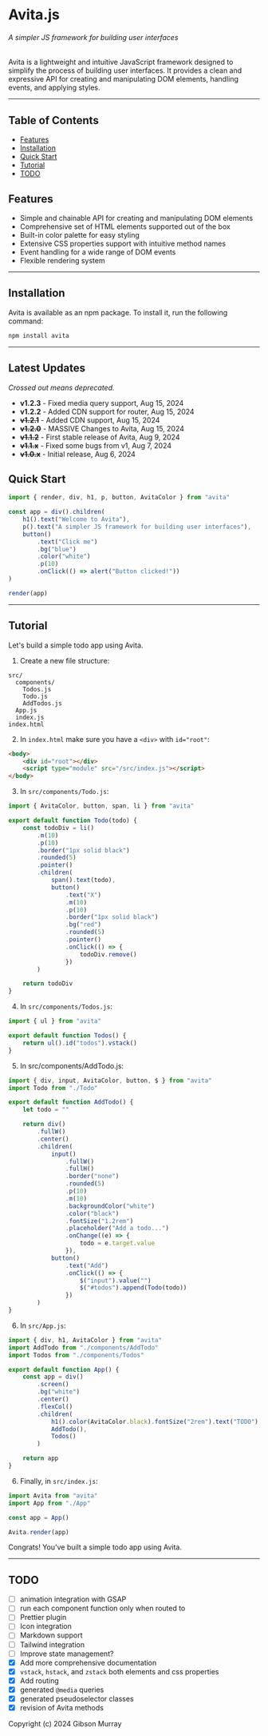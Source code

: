 # Avita.js

###### A simpler JS framework for building user interfaces

Avita is a lightweight and intuitive JavaScript framework designed to simplify the process of building user interfaces. It provides a clean and expressive API for creating and manipulating DOM elements, handling events, and applying styles.

---

## Table of Contents

-   [Features](#features)
-   [Installation](#installation)
-   [Quick Start](#quick-start)
-   [Tutorial](#tutorial)
-   [TODO](#todo)

## Features

-   Simple and chainable API for creating and manipulating DOM elements
-   Comprehensive set of HTML elements supported out of the box
-   Built-in color palette for easy styling
-   Extensive CSS properties support with intuitive method names
-   Event handling for a wide range of DOM events
-   Flexible rendering system

---

## Installation

Avita is available as an npm package. To install it, run the following command:

```bash
npm install avita
```

---

## Latest Updates
_Crossed out means deprecated._

-   **v1.2.3** - Fixed media query support, Aug 15, 2024
-   **v1.2.2** - Added CDN support for router, Aug 15, 2024
-   ~~**v1.2.1**~~ - Added CDN support, Aug 15, 2024
-   ~~**v1.2.0**~~ - MASSIVE Changes to Avita, Aug 15, 2024
-   ~~**v1.1.2**~~ - First stable release of Avita, Aug 9, 2024
-   ~~**v1.1.x**~~ - Fixed some bugs from v1, Aug 7, 2024
-   ~~**v1.0.x**~~ - Initial release, Aug 6, 2024

## Quick Start

```javascript
import { render, div, h1, p, button, AvitaColor } from "avita"

const app = div().children(
    h1().text("Welcome to Avita"),
    p().text("A simpler JS framework for building user interfaces"),
    button()
        .text("Click me")
        .bg("blue")
        .color("white")
        .p(10)
        .onClick(() => alert("Button clicked!"))
)

render(app)
```

---

## Tutorial

Let's build a simple todo app using Avita.

1. Create a new file structure:

```
src/
  components/
    Todos.js
    Todo.js
    AddTodos.js
  App.js
  index.js
index.html
```

2. In `index.html` make sure you have a `<div>` with `id="root"`:

```html
<body>
    <div id="root"></div>
    <script type="module" src="/src/index.js"></script>
</body>
```

3. In `src/components/Todo.js`:

```javascript
import { AvitaColor, button, span, li } from "avita"

export default function Todo(todo) {
    const todoDiv = li()
        .m(10)
        .p(10)
        .border("1px solid black")
        .rounded(5)
        .pointer()
        .children(
            span().text(todo),
            button()
                .text("X")
                .m(10)
                .p(10)
                .border("1px solid black")
                .bg("red")
                .rounded(5)
                .pointer()
                .onClick(() => {
                    todoDiv.remove()
                })
        )

    return todoDiv
}
```

4. In `src/components/Todos.js`:

```javascript
import { ul } from "avita"

export default function Todos() {
    return ul().id("todos").vstack()
}
```

5. In src/components/AddTodo.js:

```javascript
import { div, input, AvitaColor, button, $ } from "avita"
import Todo from "./Todo"

export default function AddTodo() {
    let todo = ""

    return div()
        .fullW()
        .center()
        .children(
            input()
                .fullW()
                .fullH()
                .border("none")
                .rounded(5)
                .p(10)
                .m(10)
                .backgroundColor("white")
                .color("black")
                .fontSize("1.2rem")
                .placeholder("Add a todo...")
                .onChange((e) => {
                    todo = e.target.value
                }),
            button()
                .text("Add")
                .onClick(() => {
                    $("input").value("")
                    $("#todos").append(Todo(todo))
                })
        )
}
```

6. In `src/App.js`:

```javascript
import { div, h1, AvitaColor } from "avita"
import AddTodo from "./components/AddTodo"
import Todos from "./components/Todos"

export default function App() {
    const app = div()
        .screen()
        .bg("white")
        .center()
        .flexCol()
        .children(
            h1().color(AvitaColor.black).fontSize("2rem").text("TODO"),
            AddTodo(),
            Todos()
        )

    return app
}
```

6. Finally, in `src/index.js`:

```javascript
import Avita from "avita"
import App from "./App"

const app = App()

Avita.render(app)
```

Congrats! You've built a simple todo app using Avita.

---

## TODO

-   [ ] animation integration with GSAP
-   [ ] run each component function only when routed to
-   [ ] Prettier plugin
-   [ ] Icon integration
-   [ ] Markdown support
-   [ ] Tailwind integration
-   [ ] Improve state management?
-   [x] Add more comprehensive documentation
-   [x] `vstack`, `hstack`, and `zstack` both elements and css properties
-   [x] Add routing
-   [x] generated `@media` queries
-   [x] generated pseudoselector classes
-   [x] revision of Avita methods

Copyright (c) 2024 Gibson Murray
